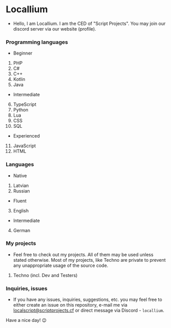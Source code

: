 # Locallium

- Hello, I am Locallium. I am the CED of "Script Projects". You may join our discord server via our website (profile).

### Programming languages

- Beginner
1. PHP
2. C#
3. C++
4. Kotlin
5. Java

- Intermediate
6. TypeScript
7. Python
8. Lua
9. CSS
10. SQL

- Experienced
11. JavaScript
12. HTML

### Languages

- Native
1. Latvian
2. Russian
- Fluent
3. English
- Intermediate
4. German

### My projects

- Feel free to check out my projects. All of them may be used unless stated otherwise. Most of my projects, like Techno are private to prevent any unappropriate usage of the source code.

1. Techno (incl. Dev and Testers)

### Inquiries, issues

- If you have any issues, inquiries, suggestions, etc. you may feel free to either create an issue on this repository, e-mail me via localscript@scriptprojects.cf or direct message via Discord - `locallium`.

Have a nice day! 😉
